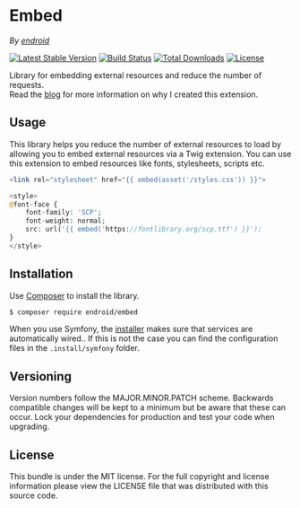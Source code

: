 # Embed

*By [endroid](https://endroid.nl/)*

[![Latest Stable Version](http://img.shields.io/packagist/v/endroid/embed.svg)](https://packagist.org/packages/endroid/embed)
[![Build Status](https://github.com/endroid/embed/workflows/CI/badge.svg)](https://packagist.org/packages/endroid/embed)
[![Total Downloads](http://img.shields.io/packagist/dt/endroid/embed.svg)](https://packagist.org/packages/endroid/embed)
[![License](http://img.shields.io/packagist/l/endroid/embed.svg)](https://packagist.org/packages/endroid/embed)

Library for embedding external resources and reduce the number of requests.<br />
Read the [blog](https://medium.com/@endroid/pdf-generation-in-symfony-3080702353b)
for more information on why I created this extension.

## Usage

This library helps you reduce the number of external resources to load by
allowing you to embed external resources via a Twig extension. You can use this
extension to embed resources like fonts, stylesheets, scripts etc.

```php
<link rel="stylesheet" href="{{ embed(asset('/styles.css')) }}">

<style>
@font-face {
    font-family: 'SCP';
    font-weight: normal;
    src: url('{{ embed('https://fontlibrary.org/scp.ttf') }}');
}
</style>
```

## Installation

Use [Composer](https://getcomposer.org/) to install the library.

``` bash
$ composer require endroid/embed
```

When you use Symfony, the [installer](https://github.com/endroid/installer)
makes sure that services are automatically wired.. If this is not the case you
can find the configuration files in the `.install/symfony` folder.

## Versioning

Version numbers follow the MAJOR.MINOR.PATCH scheme. Backwards compatible
changes will be kept to a minimum but be aware that these can occur. Lock
your dependencies for production and test your code when upgrading.

## License

This bundle is under the MIT license. For the full copyright and license
information please view the LICENSE file that was distributed with this source code.
